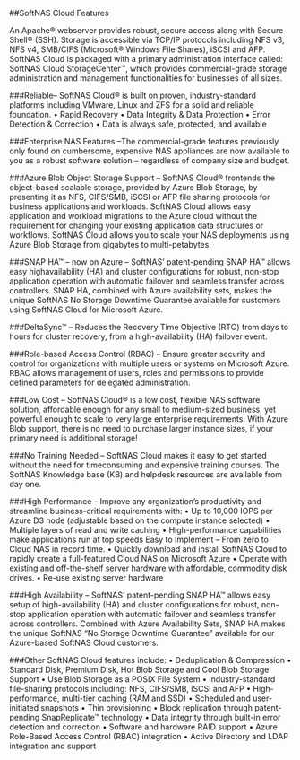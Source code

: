 ##SoftNAS Cloud Features

An Apache® webserver provides robust, secure access along with Secure Shell® (SSH).
Storage is accessible via TCP/IP protocols including NFS v3, NFS v4, SMB/CIFS (Microsoft®
Windows File Shares), iSCSI and AFP.
SoftNAS Cloud is packaged with a primary administration interface called: SoftNAS Cloud
StorageCenter™, which provides commercial-grade storage administration and
management functionalities for businesses of all sizes.

###Reliable– 
SoftNAS Cloud® is built on proven, industry-standard platforms including VMware, Linux and ZFS for a solid and reliable foundation.
• Rapid Recovery
• Data Integrity & Data Protection
• Error Detection & Correction
• Data is always safe, protected, and available

###Enterprise NAS Features –The commercial-grade features previously only found on
cumbersome, expensive NAS appliances are now available to you as a robust software  solution – regardless of company size and budget.

###Azure Blob Object Storage Support – SoftNAS Cloud® frontends the object-based scalable
storage, provided by Azure Blob Storage, by presenting it as NFS, CIFS/SMB, iSCSI or AFP file sharing protocols for business applications and workloads. SoftNAS Cloud allows easy
application and workload migrations to the Azure cloud without the requirement for changing your existing application data structures or workflows. SoftNAS Cloud allows you
to scale your NAS deployments using Azure Blob Storage from gigabytes to multi-petabytes.

###SNAP HA™ – now on Azure – SoftNAS’ patent-pending SNAP HA™ allows easy highavailability
(HA) and cluster configurations for robust, non-stop application operation with automatic failover and seamless transfer across controllers. SNAP HA, combined with Azure
availability sets, makes the unique SoftNAS No Storage Downtime Guarantee available for customers using SoftNAS Cloud for Microsoft Azure.

###DeltaSync™ – Reduces the Recovery Time Objective (RTO) from days to hours for cluster
recovery, from a high-availability (HA) failover event.

###Role-based Access Control (RBAC) – Ensure greater security and control for organizations
with multiple users or systems on Microsoft Azure. RBAC allows management of users, roles and permissions to provide defined parameters for delegated administration.

###Low Cost – SoftNAS Cloud® is a low cost, flexible NAS software solution, affordable enough
for any small to medium-sized business, yet powerful enough to scale to very large enterprise requirements. With Azure Blob support, there is no need to purchase larger
instance sizes, if your primary need is additional storage!

###No Training Needed – SoftNAS Cloud makes it easy to get started without the need for timeconsuming
and expensive training courses. The SoftNAS Knowledge base (KB) and helpdesk resources are available from day one.

###High Performance – Improve any organization’s productivity and streamline business-critical
requirements with:
• Up to 10,000 IOPS per Azure D3 node (adjustable based on the compute instance
selected)
• Multiple layers of read and write caching
• High-performance capabilities make applications run at top speeds
Easy to Implement – From zero to Cloud NAS in record time.
• Quickly download and install SoftNAS Cloud to rapidly create a full-featured Cloud
NAS on Microsoft Azure
• Operate with existing and off-the-shelf server hardware with affordable, commodity
disk drives.
• Re-use existing server hardware

###High Availability – SoftNAS’ patent-pending SNAP HA™ allows easy setup of high-availability
(HA) and cluster configurations for robust, non-stop application operation with automatic
failover and seamless transfer across controllers. Combined with Azure Availability Sets,
SNAP HA makes the unique SoftNAS “No Storage Downtime Guarantee” available for our
Azure-based SoftNAS Cloud customers.

###Other SoftNAS Cloud features include:
• Deduplication & Compression
• Standard Disk, Premium Disk, Hot Blob Storage and Cool Blob Storage Support
• Use Blob Storage as a POSIX File System
• Industry-standard file-sharing protocols including: NFS, CIFS/SMB, iSCSI and AFP
• High-performance, multi-tier caching (RAM and SSD)
• Scheduled and user-initiated snapshots
• Thin provisioning
• Block replication through patent-pending SnapReplicate™ technology
• Data integrity through built-in error detection and correction
• Software and hardware RAID support
• Azure Role-Based Access Control (RBAC) integration
• Active Directory and LDAP integration and support